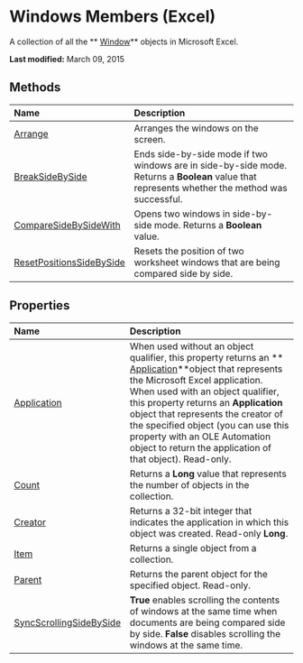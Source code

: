 
# Windows Members (Excel)
A collection of all the  ** [Window](8591b1ad-76f8-14e2-9120-406b65093f5a.md)** objects in Microsoft Excel.

 **Last modified:** March 09, 2015


## Methods



|**Name**|**Description**|
|:-----|:-----|
| [Arrange](6b5088ea-6a75-b0df-941f-2032c9cc34a7.md)|Arranges the windows on the screen.|
| [BreakSideBySide](be32b6a4-5541-8c4b-ef24-cf34c9035f1c.md)|Ends side-by-side mode if two windows are in side-by-side mode. Returns a  **Boolean** value that represents whether the method was successful.|
| [CompareSideBySideWith](eb8dc63d-6071-40df-0591-1721a547c2e1.md)|Opens two windows in side-by-side mode. Returns a  **Boolean** value.|
| [ResetPositionsSideBySide](1fce834c-7a64-7f40-3037-7d0f78ab4936.md)|Resets the position of two worksheet windows that are being compared side by side.|

## Properties



|**Name**|**Description**|
|:-----|:-----|
| [Application](9720f646-5f98-7e0b-3b59-b93a2aecf7a3.md)|When used without an object qualifier, this property returns an  ** [Application](19b73597-5cf9-4f56-8227-b5211f657f6f.md)**object that represents the Microsoft Excel application. When used with an object qualifier, this property returns an  **Application** object that represents the creator of the specified object (you can use this property with an OLE Automation object to return the application of that object). Read-only.|
| [Count](f1b4d304-8431-41a5-9e8e-ca2d4da44625.md)|Returns a  **Long** value that represents the number of objects in the collection.|
| [Creator](f27724b1-4ce1-1b90-9aa3-704e491575f7.md)|Returns a 32-bit integer that indicates the application in which this object was created. Read-only  **Long**.|
| [Item](75e5dc32-9f05-360d-0d13-c2747ee60e77.md)|Returns a single object from a collection.|
| [Parent](822dff90-df85-195c-52dc-55f01c51e5ae.md)|Returns the parent object for the specified object. Read-only.|
| [SyncScrollingSideBySide](1cbc5a51-c4a3-dd30-42d1-e66c1e95c33a.md)| **True** enables scrolling the contents of windows at the same time when documents are being compared side by side. **False** disables scrolling the windows at the same time.|
